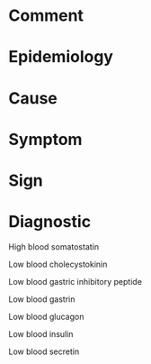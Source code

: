 # Comment

# Epidemiology

# Cause

# Symptom

# Sign

# Diagnostic

High blood somatostatin

Low blood cholecystokinin

Low blood gastric inhibitory peptide

Low blood gastrin

Low blood glucagon

Low blood insulin

Low blood secretin
